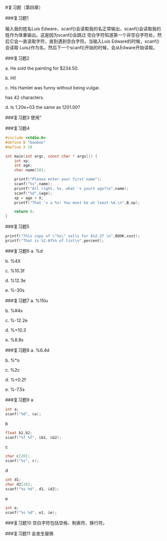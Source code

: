#复习题（第四章）

###复习题1

输入我的姓名Luis Edware，scanf()会读取我的名正常输出，scanf()会读取我的姓作为体重输出。这是因为scanf()会跳过
空白字符知道第一个非空白字符处，然后它会一直读取字符，直到遇到空白字符。当输入Luis Edware的时候，scanf()会读取
Luisz作为名，然后下一个scanf()开始的时候，会从Edware开始读取。

###复习题2

a. He sold the painting for $234.50.

b. Hi!

c. His Hamlet was funny without being vulgar.

   has 42 characters.

d. Is 1.20e+03 the same as 1201.00?


###复习题3
使用\"


###复习题4
```c
#include <stdio.h>
#define B "booboo"
#define X 10

int main(int argc, const char * argv[]) {
    int xp;
    int age;
    char name[50];

    printf("Please enter your first name");
    scanf("%s",name);
    printf("All right, %s, what 's yourt age?\n",name);
    scanf("%d",&age);
    xp = age + X;
    printf("That 's a %s! You must be at least %d.\n",B,xp);

    return 0;
}
```

###复习题5
```c
printf("This copy of \"%s\" sells for $%2.2f \n",BOOK,cost);
printf("That is %2.0f%% of list\n",percent);
```
###复习题6
a. %d

b. %4X

c. %10.3f

d. %12.3e

e. %-30s

###复习题7
a. %15lu

b. %#4x

c. %-12.2e

d. %+10.3

e. %8.8s

###复习题8
a. %6.4d

b. %*o

c. %2c

d. %+0.2f

e. %-7.5s

###复习题9
a
```c
int a;
scanf("%d", &a);
```

b
```c
float b1,b2;
scanf("%f %f", &b1, &b2);
```

c
```c
char c[20];
scanf("%s", c);
```

d
```c
int d1;
char d2[20];
scanf("%s %d", d1, &d2);
```

e
```c
int e;
scanf("%s %d", e1, &e);
```

###复习题10
空白字符包括空格、制表符、换行符。

###复习题11
会发生替换
